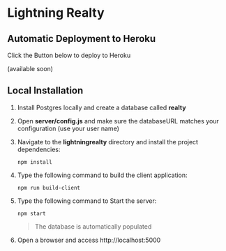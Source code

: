 # Lightning Realty 

## Automatic Deployment to Heroku

Click the Button below to deploy to Heroku

(available soon)

## Local Installation

1. Install Postgres locally and create a database called **realty**

1. Open **server/config.js** and make sure the databaseURL matches your configuration (use your user name)

1. Navigate to the **lightningrealty** directory and install the project dependencies:

    ```npm install```

1. Type the following command to build the client application:

    ```npm run build-client```
    
1. Type the following command to Start the server:
    
    ```npm start```
    
    > The database is automatically populated
    
1. Open a browser and access http://localhost:5000    
    